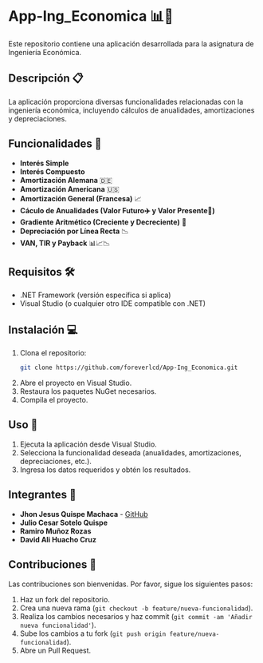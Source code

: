 # App-Ing_Economica 📊💼

Este repositorio contiene una aplicación desarrollada para la asignatura de Ingeniería Económica.

## Descripción 📋

La aplicación proporciona diversas funcionalidades relacionadas con la ingeniería económica, incluyendo cálculos de anualidades, amortizaciones y depreciaciones.

## Funcionalidades 🚀

- **Interés Simple**
- **Interés Compuesto**
- **Amortización Alemana** 🇩🇪
- **Amortización Americana** 🇺🇸
- **Amortización General (Francesa)** 📈
- **Cáculo de Anualidades (Valor Futuro✈️ y Valor Presente📅)**
- **Gradiente Aritmético (Creciente y Decreciente)** 📐
- **Depreciación por Línea Recta** 📉
- **VAN, TIR y Payback** 📊📈📉

## Requisitos 🛠️

- .NET Framework (versión específica si aplica)
- Visual Studio (o cualquier otro IDE compatible con .NET)

## Instalación 💻

1. Clona el repositorio:
    ```sh
    git clone https://github.com/foreverlcd/App-Ing_Economica.git
    ```
2. Abre el proyecto en Visual Studio.
3. Restaura los paquetes NuGet necesarios.
4. Compila el proyecto.

## Uso 📐

1. Ejecuta la aplicación desde Visual Studio.
2. Selecciona la funcionalidad deseada (anualidades, amortizaciones, depreciaciones, etc.).
3. Ingresa los datos requeridos y obtén los resultados.

## Integrantes 👥

- **Jhon Jesus Quispe Machaca** - [GitHub](https://github.com/foreverlcd)
- **Julio Cesar Sotelo Quispe**
- **Ramiro Muñoz Rozas** 
- **David Ali Huacho Cruz**


## Contribuciones 🤝

Las contribuciones son bienvenidas. Por favor, sigue los siguientes pasos:

1. Haz un fork del repositorio.
2. Crea una nueva rama (`git checkout -b feature/nueva-funcionalidad`).
3. Realiza los cambios necesarios y haz commit (`git commit -am 'Añadir nueva funcionalidad'`).
4. Sube los cambios a tu fork (`git push origin feature/nueva-funcionalidad`).
5. Abre un Pull Request.
